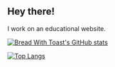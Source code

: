 ## Hey there!
I work on an educational website.

[![Bread With Toast's GitHub stats](https://github-readme-stats.vercel.app/api?username=bread-with-toast&theme=gruvbox)](https://github.com/anuraghazra/github-readme-stats)

[![Top Langs](https://github-readme-stats.vercel.app/api/top-langs/?username=bread-with-toast&layout=compact&theme=gruvbox)](https://github.com/anuraghazra/github-readme-stats)
